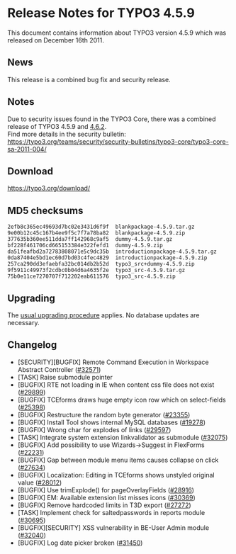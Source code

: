 Release Notes for TYPO3 4.5.9
=============================

This document contains information about TYPO3 version 4.5.9 which was
released on December 16th 2011.

News
----

This release is a combined bug fix and security release.

Notes
-----

Due to security issues found in the TYPO3 Core, there was a combined
release of TYPO3 4.5.9 and [4.6.2](TYPO3_4.6.2 "wikilink").\
Find more details in the security bulletin:
<https://typo3.org/teams/security/security-bulletins/typo3-core/typo3-core-sa-2011-004/>

Download
--------

<https://typo3.org/download/>

MD5 checksums
-------------

    2efb8c365ec49693d7bc02e3431d6f9f  blankpackage-4.5.9.tar.gz
    9e00b12c45c167b4ee9f5c7f7a78ba82  blankpackage-4.5.9.zip
    377635b360ee511dda7ff142968c9af5  dummy-4.5.9.tar.gz
    bf228f461706cd665153384e322fefd1  dummy-4.5.9.zip
    da51feafbd2a72783808071e5c9dc35b  introductionpackage-4.5.9.tar.gz
    0da87404e5bd1ec60d7bd03c4fec4829  introductionpackage-4.5.9.zip
    257ca290dd3efaebfa32bc014db2b52d  typo3_src+dummy-4.5.9.zip
    9f5911c49973f2cdbc0b04d6a4635f2e  typo3_src-4.5.9.tar.gz
    75b0e11ce7270707f712202eab611576  typo3_src-4.5.9.zip

Upgrading
---------

The [usual upgrading
procedure](https://docs.typo3.org/typo3cms/InstallationGuide/) applies.
No database updates are necessary.

Changelog
---------

-   \[SECURITY\]\[BUGFIX\] Remote Command Execution in Workspace
    Abstract Controller
    ([\#32571](https://forge.typo3.org/issues/32571))
-   \[TASK\] Raise submodule pointer
-   \[BUGFIX\] RTE not loading in IE when content css file does not
    exist ([\#29899](https://forge.typo3.org/issues/29899))
-   \[BUGFIX\] TCEforms draws huge empty icon row which on select-fields
    ([\#25398](https://forge.typo3.org/issues/25398))
-   \[BUGFIX\] Restructure the random byte generator
    ([\#23355](https://forge.typo3.org/issues/23355))
-   \[BUGFIX\] Install Tool shows internal MySQL databases
    ([\#19278](https://forge.typo3.org/issues/19278))
-   \[BUGFIX\] Wrong char for explodes of links
    ([\#29597](https://forge.typo3.org/issues/29597))
-   \[TASK\] Integrate system extension linkvalidator as submodule
    ([\#32075](https://forge.typo3.org/issues/32075))
-   \[BUGFIX\] Add possibility to use Wizards-&gt;Suggest in FlexForms
    ([\#22231](https://forge.typo3.org/issues/22231))
-   \[BUGFIX\] Gap between module menu items causes collapse on click
    ([\#27634](https://forge.typo3.org/issues/27634))
-   \[BUGFIX\] Localization: Editing in TCEforms shows unstyled original
    value ([\#28012](https://forge.typo3.org/issues/28012))
-   \[BUGFIX\] Use trimExplode() for pageOverlayFields
    ([\#28916](https://forge.typo3.org/issues/28916))
-   \[BUGFIX\] EM: Available extension list misses icons
    ([\#30369](https://forge.typo3.org/issues/30369))
-   \[BUGFIX\] Remove hardcoded limits in T3D export
    ([\#27272](https://forge.typo3.org/issues/27272))
-   \[TASK\] Implement check for saltedpasswords in reports module
    ([\#30695](https://forge.typo3.org/issues/30695))
-   \[BUGFIX\]\[SECURITY\] XSS vulnerability in BE-User Admin module
    ([\#32040](https://forge.typo3.org/issues/32040))
-   \[BUGFIX\] Log date picker broken
    ([\#31450](https://forge.typo3.org/issues/31450))


